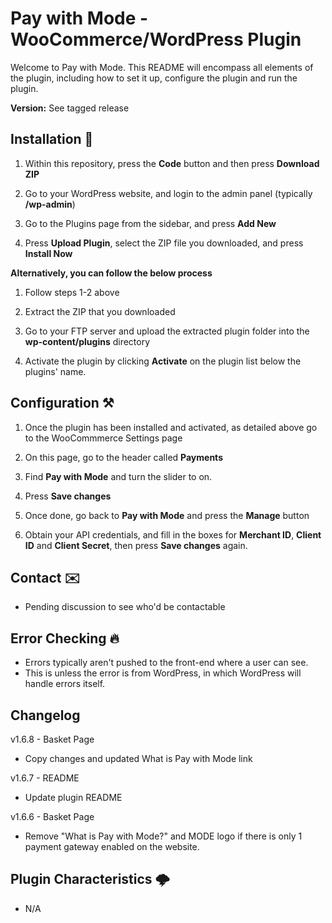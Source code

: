 # Pay with Mode - WooCommerce/WordPress Plugin

Welcome to Pay with Mode. This README will encompass all elements of the plugin, including how to set it up, configure the plugin and run the plugin.

**Version:** See tagged release

## Installation 🚧

1. Within this repository, press the **Code** button and then press **Download ZIP**

2. Go to your WordPress website, and login to the admin panel (typically **/wp-admin**)

3. Go to the Plugins page from the sidebar, and press **Add New**

4. Press **Upload Plugin**, select the ZIP file you downloaded, and press **Install Now**

**Alternatively, you can follow the below process**

1. Follow steps 1-2 above

2. Extract the ZIP that you downloaded

3. Go to your FTP server and upload the extracted plugin folder into the **wp-content/plugins** directory

4. Activate the plugin by clicking **Activate** on the plugin list below the plugins' name.

## Configuration ⚒️

1. Once the plugin has been installed and activated, as detailed above go to the WooCommmerce Settings page

2. On this page, go to the header called **Payments**

3. Find **Pay with Mode** and turn the slider to on.

4. Press **Save changes**

5. Once done, go back to **Pay with Mode** and press the **Manage** button

6. Obtain your API credentials, and fill in the boxes for **Merchant ID**, **Client ID** and **Client Secret**, then press **Save changes** again.

## Contact ✉️

- Pending discussion to see who'd be contactable

## Error Checking 🔥

- Errors typically aren't pushed to the front-end where a user can see.
- This is unless the error is from WordPress, in which WordPress will handle errors itself.

## Changelog

v1.6.8 - Basket Page
- Copy changes and updated What is Pay with Mode link

v1.6.7 - README
- Update plugin README

v1.6.6 - Basket Page
- Remove "What is Pay with Mode?" and MODE logo if there is only 1 payment gateway enabled on the website.

## Plugin Characteristics 🌩️

- N/A